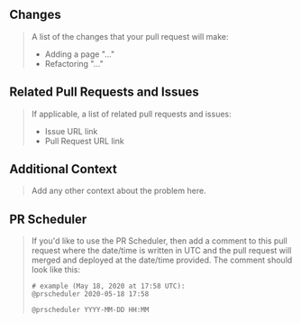 ## Changes

> A list of the changes that your pull request will make:
>
> * Adding a page "..."
> * Refactoring "..."

## Related Pull Requests and Issues

> If applicable, a list of related pull requests and issues:
>
> * Issue URL link
> * Pull Request URL link

## Additional Context

> Add any other context about the problem here.

## PR Scheduler

> If you'd like to use the PR Scheduler, then add a comment to this pull request where the date/time is written in UTC and the pull request will merged and deployed at the date/time provided. The comment should look like this:
>
> ```
> # example (May 18, 2020 at 17:58 UTC):
> @prscheduler 2020-05-18 17:58
>
> @prscheduler YYYY-MM-DD HH:MM
> ```
